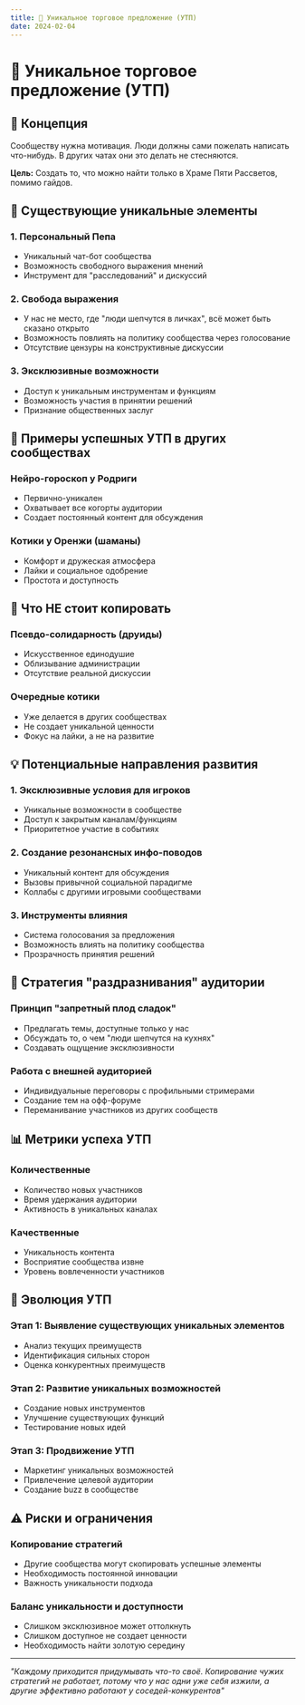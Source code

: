 ```yaml
---
title: 🎯 Уникальное торговое предложение (УТП)
date: 2024-02-04
---
```


# 🎯 Уникальное торговое предложение (УТП)

## 🚀 Концепция

Сообществу нужна мотивация. Люди должны сами пожелать написать что-нибудь. В других чатах они это делать не стесняются.

**Цель:** Создать то, что можно найти только в Храме Пяти Рассветов, помимо гайдов.

## 💎 Существующие уникальные элементы

### **1. Персональный Пепа**
- Уникальный чат-бот сообщества
- Возможность свободного выражения мнений
- Инструмент для "расследований" и дискуссий

### **2. Свобода выражения**
- У нас не место, где "люди шепчутся в личках", всё может быть сказано открыто
- Возможность повлиять на политику сообщества через голосование
- Отсутствие цензуры на конструктивные дискуссии

### **3. Эксклюзивные возможности**
- Доступ к уникальным инструментам и функциям
- Возможность участия в принятии решений
- Признание общественных заслуг

## 🎨 Примеры успешных УТП в других сообществах

### **Нейро-гороскоп у Родриги**
- Первично-уникален
- Охватывает все когорты аудитории
- Создает постоянный контент для обсуждения

### **Котики у Оренжи (шаманы)**
- Комфорт и дружеская атмосфера
- Лайки и социальное одобрение
- Простота и доступность

## 🚫 Что НЕ стоит копировать

### **Псевдо-солидарность (друиды)**
- Искусственное единодушие
- Облизывание администрации
- Отсутствие реальной дискуссии

### **Очередные котики**
- Уже делается в других сообществах
- Не создает уникальной ценности
- Фокус на лайки, а не на развитие

## 💡 Потенциальные направления развития

### **1. Эксклюзивные условия для игроков**
- Уникальные возможности в сообществе
- Доступ к закрытым каналам/функциям
- Приоритетное участие в событиях

### **2. Создание резонансных инфо-поводов**
- Уникальный контент для обсуждения
- Вызовы привычной социальной парадигме
- Коллабы с другими игровыми сообществами

### **3. Инструменты влияния**
- Система голосования за предложения
- Возможность влиять на политику сообщества
- Прозрачность принятия решений

## 🎯 Стратегия "раздразнивания" аудитории

### **Принцип "запретный плод сладок"**
- Предлагать темы, доступные только у нас
- Обсуждать то, о чем "люди шепчутся на кухнях"
- Создавать ощущение эксклюзивности

### **Работа с внешней аудиторией**
- Индивидуальные переговоры с профильными стримерами
- Создание тем на офф-форуме
- Переманивание участников из других сообществ

## 📊 Метрики успеха УТП

### **Количественные**
- Количество новых участников
- Время удержания аудитории
- Активность в уникальных каналах

### **Качественные**
- Уникальность контента
- Восприятие сообщества извне
- Уровень вовлеченности участников

## 🔄 Эволюция УТП

### **Этап 1: Выявление существующих уникальных элементов**
- Анализ текущих преимуществ
- Идентификация сильных сторон
- Оценка конкурентных преимуществ

### **Этап 2: Развитие уникальных возможностей**
- Создание новых инструментов
- Улучшение существующих функций
- Тестирование новых идей

### **Этап 3: Продвижение УТП**
- Маркетинг уникальных возможностей
- Привлечение целевой аудитории
- Создание buzz в сообществе

## ⚠️ Риски и ограничения

### **Копирование стратегий**
- Другие сообщества могут скопировать успешные элементы
- Необходимость постоянной инновации
- Важность уникальности подхода

### **Баланс уникальности и доступности**
- Слишком эксклюзивное может оттолкнуть
- Слишком доступное не создает ценности
- Необходимость найти золотую середину

---

*"Каждому приходится придумывать что-то своё. Копирование чужих стратегий не работает, потому что у нас одни уже себя изжили, а другие эффективно работают у соседей-конкурентов"* 
